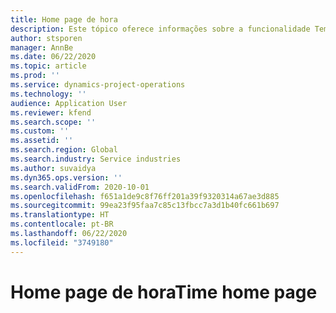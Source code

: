 ```yaml
---
title: Home page de hora
description: Este tópico oferece informações sobre a funcionalidade Tempo em Operações do projeto do Microsoft Dynamics 365.
author: stsporen
manager: AnnBe
ms.date: 06/22/2020
ms.topic: article
ms.prod: ''
ms.service: dynamics-project-operations
ms.technology: ''
audience: Application User
ms.reviewer: kfend
ms.search.scope: ''
ms.custom: ''
ms.assetid: ''
ms.search.region: Global
ms.search.industry: Service industries
ms.author: suvaidya
ms.dyn365.ops.version: ''
ms.search.validFrom: 2020-10-01
ms.openlocfilehash: f651a1de9c8f76ff201a39f9320314a67ae3d885
ms.sourcegitcommit: 99ea23f95faa7c85c13fbcc7a3d1b40fc661b697
ms.translationtype: HT
ms.contentlocale: pt-BR
ms.lasthandoff: 06/22/2020
ms.locfileid: "3749180"
---
```

# <a name="time-home-page"></a><span data-ttu-id="0dfe2-103">Home page de hora</span><span class="sxs-lookup"><span data-stu-id="0dfe2-103">Time home page</span></span>
